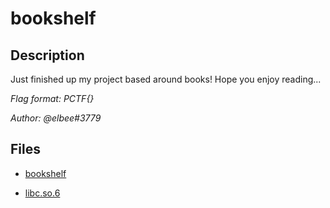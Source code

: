 # bookshelf

## Description

Just finished up my project based around books! Hope you enjoy reading...

*Flag format: PCTF{}*

*Author: @elbee#3779*

## Files

* [bookshelf](files/bookshelf)

* [libc.so.6](files/libc.so.6)

